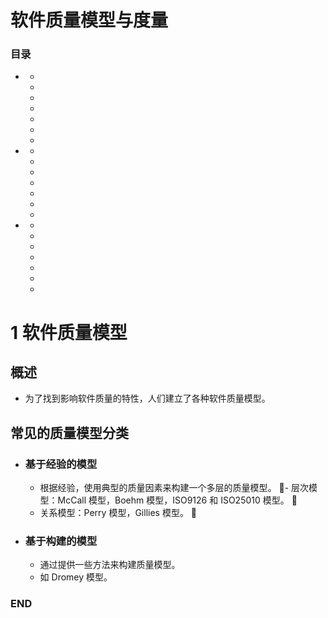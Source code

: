 # 软件质量模型与度量


### 目录
<!-- GFM-TOC -->
* [](#)
  * [](#)
  * [](#)
  * [](#)
  * [](#)
  * [](#)
  * [](#)
  * [](#)
* [](#)
  * [](#)
  * [](#)
  * [](#)
  * [](#)
  * [](#)
  * [](#)
  * [](#)
* [](#)
  * [](#)
  * [](#)
  * [](#)
  * [](#)
  * [](#)
  * [](#)
  * [](#)
<!-- GFM-TOC -->



# 1 软件质量模型
## 概述
- 为了找到影响软件质量的特性，人们建立了各种软件质量模型。

## 常见的质量模型分类
- ### 基于经验的模型
  - 根据经验，使用典型的质量因素来构建一个多层的质量模型。
- 层次模型：McCall 模型，Boehm 模型，ISO9126 和 ISO25010 模型。  
  - 关系模型：Perry 模型，Gillies 模型。 
  
- ### 基于构建的模型
  - 通过提供一些方法来构建质量模型。
  - 如 Dromey 模型。






### END